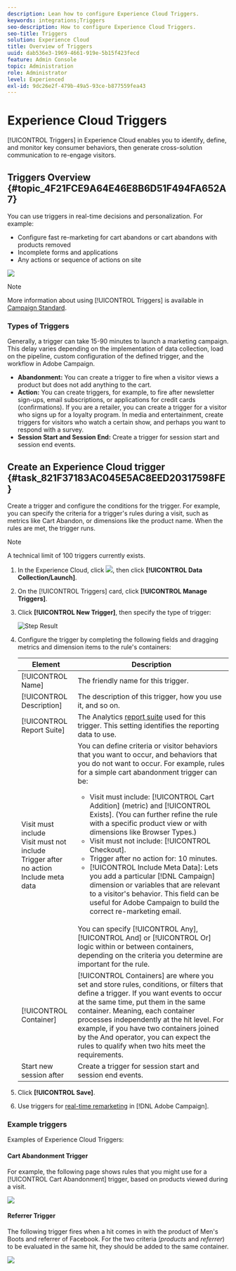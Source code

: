 ```yaml
---
description: Lean how to configure Experience Cloud Triggers.
keywords: integrations;Triggers
seo-description: How to configure Experience Cloud Triggers.
seo-title: Triggers
solution: Experience Cloud
title: Overview of Triggers 
uuid: dab536e3-1969-4661-919e-5b15f423fecd
feature: Admin Console
topic: Administration
role: Administrator
level: Experienced
exl-id: 9dc26e2f-479b-49a5-93ce-b877559fea43
---
```

# Experience Cloud Triggers

[!UICONTROL Triggers] in Experience Cloud enables you to identify, define, and monitor key consumer behaviors, then generate cross-solution communication to re-engage visitors. 

## Triggers Overview {#topic_4F21FCE9A64E46E8B6D51F494FA652A7}

You can use triggers in real-time decisions and personalization. For example:

* Configure fast re-marketing for cart abandons or cart abandons with products removed
* Incomplete forms and applications
* Any actions or sequence of actions on site

![](assets/trigger-abandonment-2.png)

>[!NOTE]
>
>More information about using [!UICONTROL Triggers] is available in [Campaign Standard](https://experienceleague.adobe.com/docs/campaign-standard/using/integrating-with-adobe-cloud/working-with-campaign-and-triggers/using-triggers-in-campaign.html?lang=en).

### Types of Triggers

Generally, a trigger can take 15-90 minutes to launch a marketing campaign. This delay varies depending on the implementation of data collection, load on the pipeline, custom configuration of the defined trigger, and the workflow in Adobe Campaign.

* **Abandonment:** You can create a trigger to fire when a visitor views a product but does not add anything to the cart.
* **Action:** You can create triggers, for example, to fire after newsletter sign-ups, email subscriptions, or applications for credit cards (confirmations). If you are a retailer, you can create a trigger for a visitor who signs up for a loyalty program. In media and entertainment, create triggers for visitors who watch a certain show, and perhaps you want to respond with a survey.
* **Session Start and Session End:** Create a trigger for session start and session end events.

## Create an Experience Cloud trigger {#task_821F37183AC045E5AC8EED20317598FE}

Create a trigger and configure the conditions for the trigger. For example, you can specify the criteria for a trigger's rules during a visit, such as metrics like Cart Abandon, or dimensions like the product name. When the rules are met, the trigger runs.

>[!NOTE]
>
>A technical limit of 100 triggers currently exists.

1. In the Experience Cloud, click ![](assets/menu-icon.png), then click **[!UICONTROL Data Collection/Launch]**.
2. On the [!UICONTROL Triggers] card, click **[!UICONTROL Manage Triggers]**.
3. Click **[!UICONTROL New Trigger]**, then specify the type of trigger:

   ![Step Result](assets/add-trigger.png)

4. Configure the trigger by completing the following fields and dragging metrics and dimension items to the rule's containers:

    | Element | Description |
    |--- |--- |
    |[!UICONTROL Name]|The friendly name for this trigger.|
    |[!UICONTROL Description]|The description of this trigger, how you use it, and so on.|
    |[!UICONTROL Report Suite]|The Analytics [report suite](https://experienceleague.adobe.com/docs/analytics/admin/manage-report-suites/report-suites-admin.html) used for this trigger. This setting identifies the reporting data to use.|
    |Visit must include<br>Visit must not include<br>Trigger after no action<br>Include meta data|You can define criteria or visitor behaviors that you want to occur, and behaviors that you do not want to occur. For example, rules for a simple cart abandonment trigger can be:<ul><li>Visit must include: [!UICONTROL Cart Addition] (metric) and  [!UICONTROL Exists]. (You can further refine the rule with a specific product view or with dimensions like Browser Types.)</li><li>Visit must not include:  [!UICONTROL Checkout].</li><li>Trigger after no action for:  10 minutes.</li><li>[!UICONTROL Include Meta Data]: Lets you add a particular [!DNL Campaign] dimension or variables that are relevant to a visitor's behavior. This field can be useful for Adobe Campaign to build the correct re-marketing email.</li></ul><br>You can specify  [!UICONTROL Any],  [!UICONTROL And] or  [!UICONTROL Or] logic within or between containers, depending on the criteria you determine are important for the rule.|
    |[!UICONTROL Container]|[!UICONTROL Containers] are where you set and store rules, conditions, or filters that define a trigger. If you want events to occur at the same time, put them in the same container. Meaning, each container processes independently at the hit level. For example, if you have two containers joined by the  And operator, you can expect the rules to qualify when two hits meet the requirements.|
    |Start new session after|Create a trigger for session start and session end events.|

5. Click **[!UICONTROL Save]**.
6. Use triggers for [real-time remarketing](https://experienceleague.adobe.com/docs/campaign-standard/using/integrating-with-adobe-cloud/working-with-campaign-and-triggers/about-adobe-experience-cloud-triggers.html?lang=en) in [!DNL Adobe Campaign].

### Example triggers

Examples of Experience Cloud Triggers:

#### Cart Abandonment Trigger

For example, the following page shows rules that you might use for a [!UICONTROL Cart Abandonment] trigger, based on products viewed during a visit.

![](assets/abandonment-trigger.png)

#### Referrer Trigger

The following trigger fires when a hit comes in with the product of Men's Boots and referrer of Facebook. For the two criteria (*products* and *referrer*) to be evaluated in the same hit, they should be added to the same container.

![](assets/fb-boots-promo.png)

